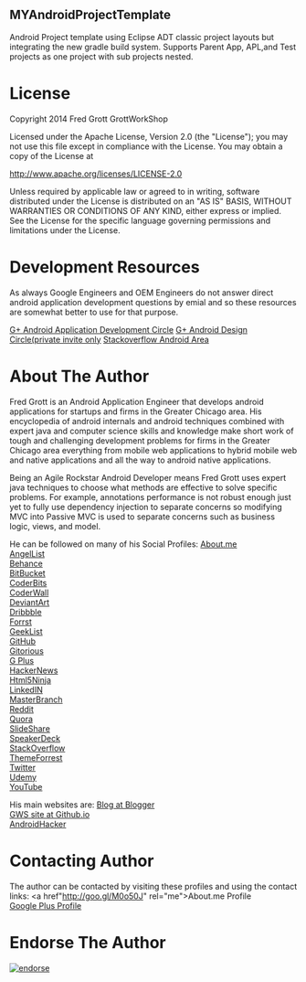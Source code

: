 MYAndroidProjectTemplate
---

Android Project template using Eclipse ADT classic project layouts but integrating the new gradle build system.
Supports Parent App, APL,and Test projects as one project with sub projects nested.



# License

Copyright 2014 Fred Grott GrottWorkShop

Licensed under the Apache License, Version 2.0 (the "License");
you may not use this file except in compliance with the License.
You may obtain a copy of the License at

<a href="http://www.apache.org/licenses/LICENSE-2.0" rel="license">http://www.apache.org/licenses/LICENSE-2.0</a>

Unless required by applicable law or agreed to in writing, software
distributed under the License is distributed on an "AS IS" BASIS,
WITHOUT WARRANTIES OR CONDITIONS OF ANY KIND, either express or implied.
See the License for the specific language governing permissions and
limitations under the License.


# Development Resources

As always Google Engineers and OEM Engineers do not answer direct android
application development questions by emial and so these resources are
somewhat better to use for that purpose.

<a href="https://plus.google.com/u/0/communities/105153134372062985968">G+ Android Application Development Circle</a>
<a href="https://plus.google.com/u/0/communities/113499773637471211070">G+ Android Design Circle(private invite only</a>
<a href="http://stackoverflow.com/questions/tagged/android">Stackoverflow Android Area</a>



# About The Author

Fred Grott is an Android Application Engineer that develops android applications
for startups and firms in the Greater Chicago area. His encyclopedia of android
internals and android techniques combined with expert java and computer science
skills and knowledge make short work of tough and challenging development
problems for firms in the Greater Chicago area everything from mobile web applications
to hybrid mobile web and native applications and all the way to android native applications.

Being an Agile Rockstar Android Developer means Fred Grott uses expert java techniques to
choose what methods are effective to solve specific problems. For example, annotations
performance is not robust enough just yet to fully use dependency injection to separate
concerns so modifying MVC into Passive MVC is used to separate concerns such as business logic,
views, and model.

He can be followed on many of his Social Profiles:
<a href="http://goo.gl/M0o50J" rel="me">About.me</a></br>
<a href="http://goo.gl/EmChpW" rel="me">AngelList</a></br>
<a href="http://goo.gl/sEmqJr" rel="me">Behance</a></br>
<a href="http://goo.gl/Mg8r1w" rel="me">BitBucket</a></br>
<a href="http://goo.gl/84p6gA" rel="me">CoderBits</a></br>
<a href="http://goo.gl/lbdx0x" rel="me">CoderWall</a></br>
<a href="http://goo.gl/uun5Qg" rel="me">DeviantArt</a></br>
<a href="http://goo.gl/Vt06L1" rel="me">Dribbble</a></br>
<a href="http://goo.gl/aECSjf" rel="me">Forrst</a></br>
<a href="http://goo.gl/ky9TYK" rel="me">GeekList</a></br>
<a href="http://goo.gl/8wT7LJ" rel="me">GitHub</a></br>
<a href="http://goo.gl/hls95u" rel="me">Gitorious</a></br>
<a href="http://goo.gl/Whf9u3" rel="publisher" rel="me">G Plus</a></br>
<a href="http://goo.gl/2W9e0U" rel="me">HackerNews</a></br>
<a href="http://goo.gl/wCXLYC" rel="me">Html5Ninja</a></br>
<a href="http://goo.gl/7EAFvt" rel="me">LinkedIN</a></br>
<a href="http://goo.gl/sXAS4C" rel="me">MasterBranch</a></br>
<a href="http://goo.gl/xl5cHu" rel="me">Reddit</a></br>
<a href="http://goo.gl/cxs3I2" rel="me">Quora</a></br>
<a href="http://goo.gl/WnemaH" rel="me">SlideShare</a></br>
<a href="http://goo.gl/8y8HDI" rel="me">SpeakerDeck</a></br>
<a href="http://goo.gl/A03BmA" rel="me">StackOverflow</a></br>
<a href="http://goo.gl/TrPn9r" rel="me">ThemeForrest</a></br>
<a href="http://goo.gl/J3dnsA" rel="me">Twitter</a></br>
<a href="http://goo.gl/83Z9aC" rel="me">Udemy</a></br>
<a href="http://goo.gl/kO7g5i" rel="me">YouTube</a></br>

His main websites are:
<a href="http://grottworkshop.blogspot.com/" rel="me">Blog at Blogger</a></br>
<a href="http://goo.gl/ReBZKD" rel="me">GWS site at Github.io</a></br>
<a href="http://goo.gl/D9lo1D" rel="me">AndroidHacker</a></br>

# Contacting Author

The author can be contacted by visiting these profiles and
using the contact links:
<a href"http://goo.gl/M0o50J" rel="me">About.me Profile<a></br>
<a href="http://goo.gl/Whf9u3" rel="me">Google Plus Profile</a></br>

# Endorse The Author

[![endorse](https://api.coderwall.com/shareme/endorsecount.png)](https://coderwall.com/shareme)